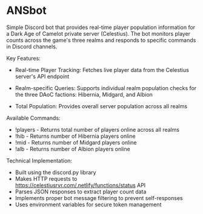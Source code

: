 # ANSbot
Simple Discord bot that provides real-time player population information for a Dark Age of Camelot private server (Celestius). The bot monitors player counts across the game's three realms and responds to specific commands in Discord channels.

Key Features:
- Real-time Player Tracking: Fetches live player data from the Celestius server's API endpoint

- Realm-specific Queries: Supports individual realm population checks for the three DAoC factions: Hibernia, Midgard, and Albion
- Total Population: Provides overall server population across all realms

Available Commands:
- !players - Returns total number of players online across all realms
- !hib - Returns number of Hibernia players online
- !mid - Returns number of Midgard players online
- !alb - Returns number of Albion players online

Technical Implementation:
- Built using the discord.py library
- Makes HTTP requests to https://celestiusrvr.com/.netlify/functions/status API
- Parses JSON responses to extract player count data
- Implements proper bot message filtering to prevent self-responses
- Uses environment variables for secure token management
